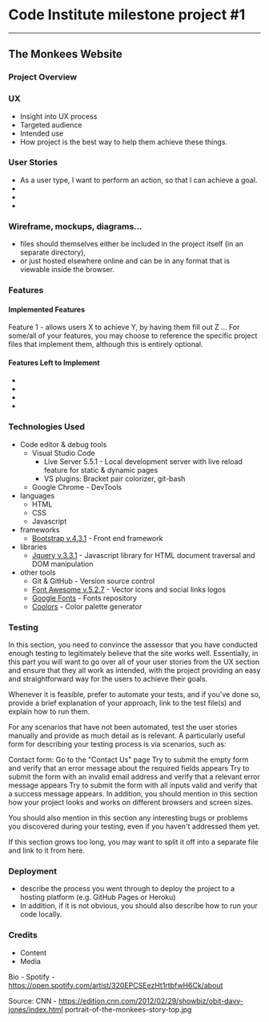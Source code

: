 # Code Institute milestone project #1 
---

## The Monkees Website

### Project Overview

### UX
- Insight into UX process
- Targeted audience
- Intended use
- How project is the best way to help them achieve these things.

### User Stories

- As a user type, I want to perform an action, so that I can achieve a goal.
-
-
-

### Wireframe, mockups, diagrams...

- files should themselves either be included in the project itself (in an separate directory), 
- or just hosted elsewhere online and can be in any format that is viewable inside the browser.

### Features
#### Implemented Features
Feature 1 - allows users X to achieve Y, by having them fill out Z
...
For some/all of your features, you may choose to reference the specific project files that implement them, although this is entirely optional.

#### Features Left to Implement
-
-
-
-


### Technologies Used
- Code editor & debug tools
    - Visual Studio Code
        - Live Server 5.5.1 - Local development server with live reload feature for static & dynamic pages
        - VS plugins: Bracket pair colorizer, git-bash
    - Google Chrome - DevTools
- languages
    - HTML
    - CSS
    - Javascript
- frameworks
    - [Bootstrap v.4.3.1](https://getbootstrap.com/) - Front end framework
- libraries
    - [Jquery v.3.3.1](http://jquery.com/) - Javascript library for HTML document traversal and DOM manipulation
- other tools
    - Git & GitHub - Version source control
    - [Font Awesome v.5.2.7](https://fontawesome.com/) - Vector icons and social links logos
    - [Google Fonts](https://fonts.google.com/) - Fonts repository
    - [Coolors](https://coolors.co/ea8c55-c75146-ad2e24-81171b-540804) - Color palette generator
    
### Testing
In this section, you need to convince the assessor that you have conducted enough testing to legitimately believe that the site works well. Essentially, in this part you will want to go over all of your user stories from the UX section and ensure that they all work as intended, with the project providing an easy and straightforward way for the users to achieve their goals.

Whenever it is feasible, prefer to automate your tests, and if you've done so, provide a brief explanation of your approach, link to the test file(s) and explain how to run them.

For any scenarios that have not been automated, test the user stories manually and provide as much detail as is relevant. A particularly useful form for describing your testing process is via scenarios, such as:

Contact form:
Go to the "Contact Us" page
Try to submit the empty form and verify that an error message about the required fields appears
Try to submit the form with an invalid email address and verify that a relevant error message appears
Try to submit the form with all inputs valid and verify that a success message appears.
In addition, you should mention in this section how your project looks and works on different browsers and screen sizes.

You should also mention in this section any interesting bugs or problems you discovered during your testing, even if you haven't addressed them yet.

If this section grows too long, you may want to split it off into a separate file and link to it from here.

### Deployment
- describe the process you went through to deploy the project to a hosting platform (e.g. GitHub Pages or Heroku)
- In addition, if it is not obvious, you should also describe how to run your code locally.

### Credits
- Content
- Media

Bio - Spotify - https://open.spotify.com/artist/320EPCSEezHt1rtbfwH6Ck/about

Source: CNN - https://edition.cnn.com/2012/02/29/showbiz/obit-davy-jones/index.html
portrait-of-the-monkees-story-top.jpg